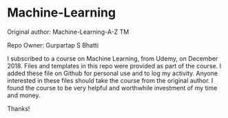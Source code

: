 # Machine-Learning

Original author: Machine-Learning-A-Z TM

Repo Owner: Gurpartap S Bhatti

I subscribed to a course on Machine Learning, from Udemy, on December 2018. Files and templates in this repo were provided as part of the course. I added these file on Github for personal use and to log my activity.  Anyone interested in these files should take the course from the original author. I found the course to be very helpful and worthwhile investment of my time and money.

Thanks!
